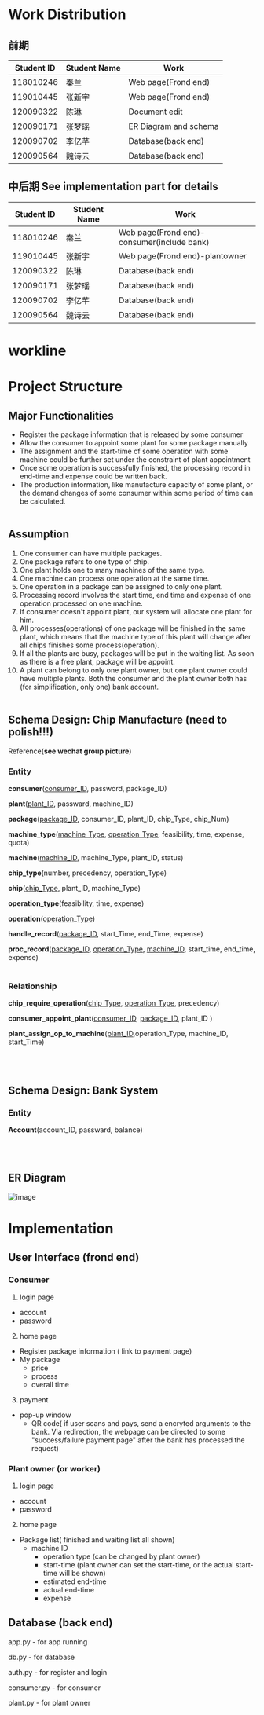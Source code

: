 # Work Distribution
## 前期
| Student ID | Student Name | Work                      |
| ---------- | ------------ | ------------------------- |
| 118010246  | 秦兰          | Web page(Frond end)       |       
| 119010445  | 张新宇        | Web page(Frond end)       |
| 120090322  | 陈琳          | Document edit             |
| 120090171  | 张梦瑶        | ER Diagram and schema     |
| 120090702  | 李亿芊        | Database(back end)        |
| 120090564  | 魏诗云        | Database(back end)        |

## 中后期 See implementation part for details
| Student ID | Student Name | Work                      |
| ---------- | ------------ | ------------------------- |
| 118010246  | 秦兰          | Web page(Frond end)-consumer(include bank)       |       
| 119010445  | 张新宇        | Web page(Frond end)-plantowner       |
| 120090322  | 陈琳          | Database(back end)             |
| 120090171  | 张梦瑶        | Database(back end)     |
| 120090702  | 李亿芊        | Database(back end)        |
| 120090564  | 魏诗云        | Database(back end)        |


# workline

# Project Structure
## Major Functionalities
- Register the package information that is released by some consumer
- Allow the consumer to appoint some plant for some package manually
- The assignment and the start-time of some operation with some machine could be further set under the constraint of plant appointment
- Once some operation is successfully finished, the processing record in end-time and expense could be written back.
- The production information, like manufacture capacity of some plant, or the demand changes of some consumer within some period of time can be calculated.
<br></br>

## Assumption

1. One consumer can have multiple packages.
2. One package refers to one type of chip. 
3. One plant holds one to many machines of the same type.
4. One machine can process one operation at the same time.
5. One operation in a package can be assigned to only one plant.
6. Processing record involves the start time, end time and expense of one operation processed on one machine.
7. If consumer doesn't appoint plant, our system will allocate one plant for him.
8. All processes(operations) of one package will be finished in the same plant, which means that the machine type of this plant will change after all chips finishes some process(operation).
9. If all the plants are busy, packages will be put in the waiting list. As soon as there is a free plant, package will be appoint.
10.  A plant can belong to only one plant owner, but one plant owner could have multiple plants. Both the consumer and the plant owner both has (for simplification, only one) bank account.
<br></br>

## Schema Design: Chip Manufacture (__need to polish!!!__)

Reference(__see wechat group picture__)



### Entity

__consumer__(<u>consumer_ID</u>, password, package_ID)

__plant__(<u>plant_ID</u>, passward, machine_ID)

__package__(<u>package_ID</u>, consumer_ID, plant_ID, chip_Type, chip_Num)

__machine_type__(<u>machine_Type</u>, <u>operation_Type</u>, feasibility, time, expense, quota)

__machine__(<u>machine_ID</u>, machine_Type, plant_ID, status)

__chip_type__(number, precedency, operation_Type)

__chip__(<u>chip_Type</u>, plant_ID, machine_Type)

__operation_type__(feasibility, time, expense)

__operation__(<u>operation_Type</u>)

__handle_record__(<u>package_ID</u>, start_Time, end_Time, expense)

__proc_record__(<u>package_ID</u>, <u>operation_Type</u>, <u>machine_ID</u>, start_time, end_time, expense)
<br></br>



### Relationship

__chip_require_operation__(<u>chip_Type</u>, <u>operation_Type</u>, precedency)

__consumer_appoint_plant__(<u>consumer_ID</u>, <u>package_ID</u>, plant_ID )

__plant_assign_op_to_machine__(<u>plant_ID</u>,operation_Type, machine_ID, start_Time)

<br></br>

## Schema Design: Bank System

### Entity

__Account__(account_ID, passward, balance)




<br></br>

## ER Diagram
![image](https://user-images.githubusercontent.com/83419532/204967932-d6405bfc-a35a-4663-a913-5ef5928cd434.png)


# Implementation

## User Interface (frond end)

### Consumer
1. login page
- account
- password
2. home page
- Register package information ( link to payment page)
- My package
    - price
    - process
    - overall time
3. payment
- pop-up window
    - QR code( if user scans and pays, send a encryted arguments to the bank. Via redirection, the webpage can be directed to some "success/failure payment page" after the bank has processed the request)
    

### Plant owner (or worker)
1. login page
- account
- password
2. home page
- Package list( finished and waiting list all shown)
    - machine ID
        - operation type (can be changed by plant owner)
        - start-time (plant owner can set the start-time, or the actual start-time will be shown)
        - estimated end-time
        - actual end-time
        - expense
    


## Database (back end)

app.py - for app running

db.py - for database

auth.py - for register and login

consumer.py - for consumer

plant.py - for plant owner



